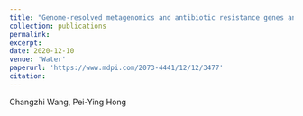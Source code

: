 ```yaml
---
title: "Genome-resolved metagenomics and antibiotic resistance genes analysis in reclaimed water distribution systems"
collection: publications
permalink: 
excerpt: 
date: 2020-12-10
venue: 'Water'
paperurl: 'https://www.mdpi.com/2073-4441/12/12/3477'
citation: 
---
```

Changzhi Wang, Pei-Ying Hong
